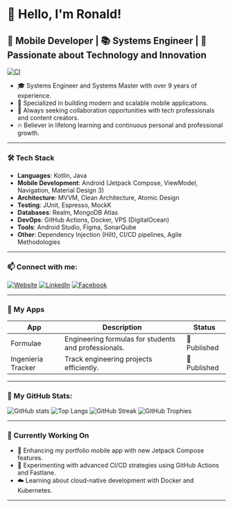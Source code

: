 # 👋 Hello, I'm Ronald!

## 🚀 Mobile Developer | 📚 Systems Engineer | 🎯 Passionate about Technology and Innovation
[![CI](https://github.com/rotarolasanchez/Portfolio/actions/workflows/main.yml/badge.svg)](https://github.com/rotarolasanchez/Portfolio/actions/workflows/main.yml)
- 🎓 Systems Engineer and Systems Master with over 9 years of experience.
- 📱 Specialized in building modern and scalable mobile applications.
- 🤝 Always seeking collaboration opportunities with tech professionals and content creators.
- 🔥 Believer in lifelong learning and continuous personal and professional growth.

---

### 🛠 Tech Stack

- **Languages**: Kotlin, Java
- **Mobile Development**: Android (Jetpack Compose, ViewModel, Navigation, Material Design 3)
- **Architecture**: MVVM, Clean Architecture, Atomic Design
- **Testing**: JUnit, Espresso, MockK
- **Databases**: Realm, MongoDB Atlas
- **DevOps**: GitHub Actions, Docker, VPS (DigitalOcean)
- **Tools**: Android Studio, Figma, SonarQube
- **Other**: Dependency Injection (Hilt), CI/CD pipelines, Agile Methodologies

---

### 📫 Connect with me:

[![Website](https://img.shields.io/badge/Website-Visit-blue?style=for-the-badge&logo=google-chrome)](https://capdesis.com)
[![LinkedIn](https://img.shields.io/badge/LinkedIn-Connect-blue?style=for-the-badge&logo=linkedin)](https://www.linkedin.com/in/ronald-eduardo-otarola-sanchez-15512088)
[![Facebook](https://img.shields.io/badge/Facebook-Profile-blue?style=for-the-badge&logo=facebook)](https://www.facebook.com/rotarolasanchez)

---

### 📱 My Apps

| App | Description | Status |
|-----|-------------|--------|
| Formulae | Engineering formulas for students and professionals. | 🚀 Published |
| Ingenieria Tracker | Track engineering projects efficiently. | 🚀 Published |

---

### 🔎 My GitHub Stats:

![GitHub stats](https://github-readme-stats.vercel.app/api?username=rotarolasanchez&show_icons=true&theme=tokyonight)
![Top Langs](https://github-readme-stats.vercel.app/api/top-langs/?username=rotarolasanchez&layout=compact&theme=tokyonight)
![GitHub Streak](https://github-readme-streak-stats.herokuapp.com?user=rotarolasanchez&theme=tokyonight&date_format=M%20j%5B%2C%20Y%5D)
![GitHub Trophies](https://github-profile-trophy.vercel.app/?username=rotarolasanchez&theme=tokyonight)

---

### 🚧 Currently Working On

- 📱 Enhancing my portfolio mobile app with new Jetpack Compose features.
- 🧪 Experimenting with advanced CI/CD strategies using GitHub Actions and Fastlane.
- ☁️ Learning about cloud-native development with Docker and Kubernetes.

---


